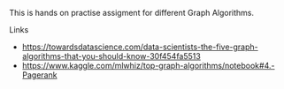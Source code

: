 This is hands on practise assigment for different Graph Algorithms.

Links
- https://towardsdatascience.com/data-scientists-the-five-graph-algorithms-that-you-should-know-30f454fa5513
- https://www.kaggle.com/mlwhiz/top-graph-algorithms/notebook#4.-Pagerank
